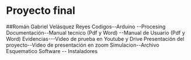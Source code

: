 # Proyecto final
##Román Gabriel Velásquez Reyes
Codigos--Arduino 
       --Procesing 
Documentación--Manual tecnico    (Pdf y Word)
             --Manual de Usuario (Pdf y Word)
Evidencias---Video de prueba en Youtube y Drive 
Presentación del proyecto--Video de presentación en zoom 
Simulacion--Archivo Esquematico 
Software  -- Instaladores 
